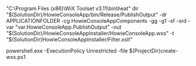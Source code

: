 "C:\Program Files (x86)\WiX Toolset v3.11\bin\heat" dir "$(SolutionDir)/HowieConsoleApp/bin/Release/PublishOutput"  -dr APPLICATIONFOLDER -cg HowieConsoleAppComponents -gg -g1 -sf -srd  -var "var.HowieConsoleApp.PublishOutput" -out "$(SolutionDir)/HowieConsoleAppInstaller/HowieConsoleApp.wxs" -t "$(SolutionDir)HowieConsoleAppInstaller/Filter.xslt"

powershell.exe -ExecutionPolicy Unrestricted -file $(ProjectDir)create-wxs.ps1